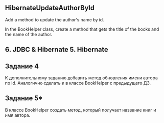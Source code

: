 ## HibernateUpdateAuthorById
Add a method to update the author's name by id.

In the BookHelper class, create a method that gets the title of the books and the name of the author.

## 6. JDBC & Hibernate 5. Hibernate
## Задание 4 

К дополнительному заданию добавить метод обновления имени автора по id.
Аналогично сделать и в классе BookHelper с предыдущего ДЗ. 

## Задание 5* 

В классе BookHelper создать метод, который получает название книг и имя автора.
